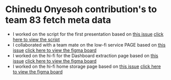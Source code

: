 # Chinedu Onyesoh contribution's to team 83 fetch meta data

- I worked on the script for the first presentation based on [this issue](https://github.com/zuri-training/proj_fetch_meta_data_team_83/issues/72) [click here to view the script](https://docs.google.com/document/d/1ueXGHPracpr9FQR2QBbRK3m_7Angavfuxz0_P13jauE/edit?usp=sharing)
- I collaborated with a team mate on the low-fi service PAGE based on [this issue](https://github.com/zuri-training/proj_fetch_meta_data_team_83/issues/32) [click here to view the figma board](https://www.figma.com/file/KyMXrf2whjJerytHr8occj/Meta-Data-Website?node-id=478%3A9467)
- I worked on the hi-fi for the Dashboard extraction page based on [this issue](https://github.com/zuri-training/proj_fetch_meta_data_team_83/issues/71) [click here to view the figma board](https://www.figma.com/file/KyMXrf2whjJerytHr8occj/Meta-Data-Website?node-id=356%3A2759)
- I worked on the hi-fi home storage page based on [this issue](https://github.com/zuri-training/proj_fetch_meta_data_team_83/issues/71) [click here to view the figma board](https://www.figma.com/file/KyMXrf2whjJerytHr8occj/Meta-Data-Website?node-id=356%3A3021)